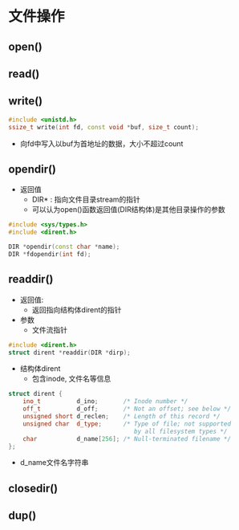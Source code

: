 # 文件操作

## open()

## read()

## write()

```c++
#include <unistd.h>
ssize_t write(int fd, const void *buf, size_t count);
```

- 向fd中写入以buf为首地址的数据，大小不超过count


## opendir()

- 返回值
  - DIR* : 指向文件目录stream的指针
  - 可以认为open()函数返回值(DIR结构体)是其他目录操作的参数

```c++
#include <sys/types.h>
#include <dirent.h>

DIR *opendir(const char *name);
DIR *fdopendir(int fd);
```

## readdir()

- 返回值:
  - 返回指向结构体dirent的指针
- 参数
  - 文件流指针  

```c++
#include <dirent.h>
struct dirent *readdir(DIR *dirp);
```

- 结构体dirent
  - 包含inode, 文件名等信息

```c++
struct dirent {
    ino_t          d_ino;       /* Inode number */
    off_t          d_off;       /* Not an offset; see below */
    unsigned short d_reclen;    /* Length of this record */
    unsigned char  d_type;      /* Type of file; not supported
                                   by all filesystem types */
    char           d_name[256]; /* Null-terminated filename */
};

```

- d_name文件名字符串

## closedir()

## dup()